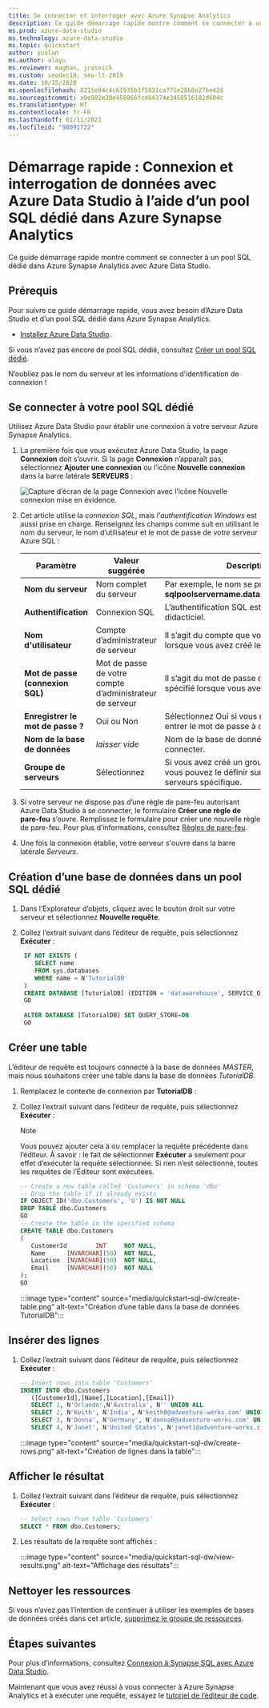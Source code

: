 ```yaml
---
title: Se connecter et interroger avec Azure Synapse Analytics
description: Ce guide démarrage rapide montre comment se connecter à un pool SQL dédié dans Azure Synapse Analytics avec Azure Data Studio.
ms.prod: azure-data-studio
ms.technology: azure-data-studio
ms.topic: quickstart
author: yualan
ms.author: alayu
ms.reviewer: maghan, jrasnick
ms.custom: seodec18; seo-lt-2019
ms.date: 10/15/2020
ms.openlocfilehash: 8215e84c4c61935b3f5831ca771e2868e27be428
ms.sourcegitcommit: a9e982e30e458866fcd64374e3458516182d604c
ms.translationtype: HT
ms.contentlocale: fr-FR
ms.lasthandoff: 01/11/2021
ms.locfileid: "98091722"
---
```

# <a name="quickstart-use-azure-data-studio-to-connect-and-query-data-using-a-dedicated-sql-pool-in-azure-synapse-analytics"></a>Démarrage rapide : Connexion et interrogation de données avec Azure Data Studio à l’aide d’un pool SQL dédié dans Azure Synapse Analytics

Ce guide démarrage rapide montre comment se connecter à un pool SQL dédié dans Azure Synapse Analytics avec Azure Data Studio.

## <a name="prerequisites"></a>Prérequis
Pour suivre ce guide démarrage rapide, vous avez besoin d’Azure Data Studio et d’un pool SQL dédié dans Azure Synapse Analytics.

- [Installez Azure Data Studio](./download-azure-data-studio.md).

Si vous n’avez pas encore de pool SQL dédié, consultez [Créer un pool SQL dédié](/azure/sql-data-warehouse/sql-data-warehouse-get-started-provision).

N’oubliez pas le nom du serveur et les informations d’identification de connexion !


## <a name="connect-to-your-dedicated-sql-pool"></a>Se connecter à votre pool SQL dédié

Utilisez Azure Data Studio pour établir une connexion à votre serveur Azure Synapse Analytics.

1. La première fois que vous exécutez Azure Data Studio, la page **Connexion** doit s’ouvrir. Si la page **Connexion** n’apparaît pas, sélectionnez **Ajouter une connexion** ou l’icône **Nouvelle connexion** dans la barre latérale **SERVEURS** :
   
   ![Capture d’écran de la page Connexion avec l’icône Nouvelle connexion mise en évidence.](media/quickstart-sql-dw/new-connection-icon.png)

2. Cet article utilise la *connexion SQL*, mais *l'authentification Windows* est aussi prise en charge. Renseignez les champs comme suit en utilisant le nom du serveur, le nom d’utilisateur et le mot de passe de *votre* serveur Azure SQL :

   |   Paramètre    | Valeur suggérée | Description |
   |--------------|-----------------|-------------| 
   | **Nom du serveur** | Nom complet du serveur | Par exemple, le nom se présente ainsi : **sqlpoolservername.database.windows.net**. |
   | **Authentification** | Connexion SQL| L’authentification SQL est utilisée dans ce didacticiel. |
   | **Nom d'utilisateur** | Compte d’administrateur de serveur | Il s’agit du compte que vous avez spécifié lorsque vous avez créé le serveur. |
   | **Mot de passe (connexion SQL)** | Mot de passe de votre compte d’administrateur de serveur | Il s’agit du mot de passe que vous avez spécifié lorsque vous avez créé le serveur. |
   | **Enregistrer le mot de passe ?** | Oui ou Non | Sélectionnez Oui si vous ne souhaitez pas entrer le mot de passe à chaque fois. |
   | **Nom de la base de données** | *laisser vide* | Nom de la base de données à laquelle se connecter. |
   | **Groupe de serveurs** | Sélectionnez <Default> | Si vous avez créé un groupe de serveurs, vous pouvez le définir sur un groupe de serveurs spécifique. | 

3. Si votre serveur ne dispose pas d’une règle de pare-feu autorisant Azure Data Studio à se connecter, le formulaire **Créer une règle de pare-feu** s’ouvre. Remplissez le formulaire pour créer une nouvelle règle de pare-feu. Pour plus d’informations, consultez [Règles de pare-feu](/azure/sql-database/sql-database-firewall-configure).

4. Une fois la connexion établie, votre serveur s'ouvre dans la barre latérale *Serveurs*.

## <a name="create-a-database-in-your-dedicated-sql-pool"></a>Création d’une base de données dans un pool SQL dédié

1. Dans l’Explorateur d’objets, cliquez avec le bouton droit sur votre serveur et sélectionnez **Nouvelle requête**.

2. Collez l’extrait suivant dans l’éditeur de requête, puis sélectionnez **Exécuter** :

   ```sql
    IF NOT EXISTS (
       SELECT name
       FROM sys.databases
       WHERE name = N'TutorialDB'
    )
    CREATE DATABASE [TutorialDB] (EDITION = 'datawarehouse', SERVICE_OBJECTIVE='DW100');
    GO  
    
    ALTER DATABASE [TutorialDB] SET QUERY_STORE=ON
    GO
   ```

## <a name="create-a-table"></a>Créer une table

L’éditeur de requête est toujours connecté à la base de données *MASTER*, mais nous souhaitons créer une table dans la base de données *TutorialDB*. 

1. Remplacez le contexte de connexion par **TutorialDB** :

2. Collez l’extrait suivant dans l’éditeur de requête, puis sélectionnez **Exécuter** :

   > [!NOTE]
   > Vous pouvez ajouter cela à ou remplacer la requête précédente dans l’éditeur. À savoir : le fait de sélectionner **Exécuter** a seulement pour effet d’exécuter la requête sélectionnée. Si rien n’est sélectionné, toutes les requêtes de l’Éditeur sont exécutées.

   ```sql
   -- Create a new table called 'Customers' in schema 'dbo'
   -- Drop the table if it already exists
   IF OBJECT_ID('dbo.Customers', 'U') IS NOT NULL
   DROP TABLE dbo.Customers
   GO
   -- Create the table in the specified schema
   CREATE TABLE dbo.Customers
   (
      CustomerId        INT     NOT NULL,
      Name      [NVARCHAR](50)  NOT NULL,
      Location  [NVARCHAR](50)  NOT NULL,
      Email     [NVARCHAR](50)  NOT NULL
   );
   GO
   ```

    :::image type="content" source="media/quickstart-sql-dw/create-table.png" alt-text="Création d’une table dans la base de données TutorialDB":::


## <a name="insert-rows"></a>Insérer des lignes

1. Collez l’extrait suivant dans l’éditeur de requête, puis sélectionnez **Exécuter** :

   ```sql
   -- Insert rows into table 'Customers'
   INSERT INTO dbo.Customers
      ([CustomerId],[Name],[Location],[Email])
      SELECT 1, N'Orlando',N'Australia', N'' UNION ALL
      SELECT 2, N'Keith', N'India', N'keith0@adventure-works.com' UNION ALL
      SELECT 3, N'Donna', N'Germany', N'donna0@adventure-works.com' UNION ALL
      SELECT 4, N'Janet', N'United States', N'janet1@adventure-works.com'
   ```

    :::image type="content" source="media/quickstart-sql-dw/create-rows.png" alt-text="Création de lignes dans la table":::

## <a name="view-the-result"></a>Afficher le résultat

1. Collez l’extrait suivant dans l’éditeur de requête, puis sélectionnez **Exécuter** :

   ```sql
   -- Select rows from table 'Customers'
   SELECT * FROM dbo.Customers;
   ```

2. Les résultats de la requête sont affichés :

    :::image type="content" source="media/quickstart-sql-dw/view-results.png" alt-text="Affichage des résultats":::


## <a name="clean-up-resources"></a>Nettoyer les ressources

Si vous n’avez pas l’intention de continuer à utiliser les exemples de bases de données créés dans cet article, [supprimez le groupe de ressources](/azure/synapse-analytics/sql-data-warehouse/create-data-warehouse-portal#clean-up-resources).

## <a name="next-steps"></a>Étapes suivantes
Pour plus d’informations, consultez [Connexion à Synapse SQL avec Azure Data Studio](/azure/synapse-analytics/sql/get-started-azure-data-studio).

Maintenant que vous avez réussi à vous connecter à Azure Synapse Analytics et à exécuter une requête, essayez le [tutoriel de l’éditeur de code](tutorial-sql-editor.md).